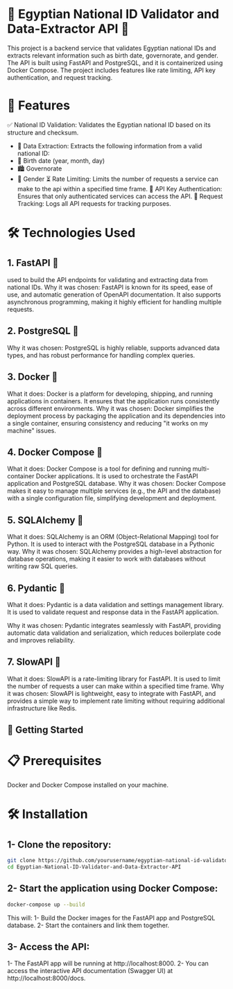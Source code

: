 # 🛂 Egyptian National ID Validator and Data-Extractor API 🛂
This project is a backend service that validates Egyptian national IDs and extracts relevant 
information such as birth date, governorate, and gender. The API is built using FastAPI and PostgreSQL,
and it is containerized using Docker Compose. The project includes features like rate limiting, API key
authentication, and request tracking.
# 🚀 Features
✅ National ID Validation: Validates the Egyptian national ID based on its structure and checksum.
   - 📂 Data Extraction: Extracts the following information from a valid national ID:
   - 🎂 Birth date (year, month, day)
   - 🏙️ Governorate
   - 👫 Gender
⏳ Rate Limiting: Limits the number of requests a service can make to the api within a specified time frame.
🔑 API Key Authentication: Ensures that only authenticated services can access the API.
📝 Request Tracking: Logs all API requests for tracking purposes.

# 🛠️ Technologies Used
## 1. FastAPI 🚀
used to build the API endpoints for validating and extracting data from national IDs.
Why it was chosen: FastAPI is known for its speed, ease of use, and automatic generation
of OpenAPI documentation. It also supports asynchronous programming, making it highly efficient 
for handling multiple requests.

## 2. PostgreSQL 🐘
Why it was chosen: PostgreSQL is highly reliable, supports advanced data types, and has 
robust performance for handling complex queries.

## 3. Docker 🐳
What it does: Docker is a platform for developing, shipping, and running applications in
containers. It ensures that the application runs consistently across different environments.
Why it was chosen: Docker simplifies the deployment process by packaging the application and 
its dependencies into a single container, ensuring consistency and reducing "it works on my machine" issues.

## 4. Docker Compose 🐙
What it does: Docker Compose is a tool for defining and running multi-container Docker applications. 
It is used to orchestrate the FastAPI application and PostgreSQL database.
Why it was chosen: Docker Compose makes it easy to manage multiple services (e.g., the API and the database) 
with a single configuration file, simplifying development and deployment.

## 5. SQLAlchemy 🔗
What it does: SQLAlchemy is an ORM (Object-Relational Mapping) tool for Python.
It is used to interact with the PostgreSQL database in a Pythonic way.
Why it was chosen: SQLAlchemy provides a high-level abstraction for database operations,
making it easier to work with databases without writing raw SQL queries.

## 6. Pydantic 📜
What it does: Pydantic is a data validation and settings management library.
It is used to validate request and response data in the FastAPI application.

Why it was chosen: Pydantic integrates seamlessly with FastAPI, providing automatic data validation
and serialization, which reduces boilerplate code and improves reliability.

## 7. SlowAPI 🐌
What it does: SlowAPI is a rate-limiting library for FastAPI. It is used to limit the number of
requests a user can make within a specified time frame.
Why it was chosen: SlowAPI is lightweight, easy to integrate with FastAPI, and provides a simple 
way to implement rate limiting without requiring additional infrastructure like Redis.


## 🚀 Getting Started
# 📋 Prerequisites
Docker and Docker Compose installed on your machine.

# 🛠️ Installation
## 1- Clone the repository:
```bash
git clone https://github.com/yourusername/egyptian-national-id-validator.git
cd Egyptian-National-ID-Validator-and-Data-Extractor-API
```
## 2- Start the application using Docker Compose:
```bash
docker-compose up --build
```
This will:
1- Build the Docker images for the FastAPI app and PostgreSQL database.
2- Start the containers and link them together.

## 3- Access the API:
1- The FastAPI app will be running at http://localhost:8000.
2- You can access the interactive API documentation (Swagger UI) at http://localhost:8000/docs.

